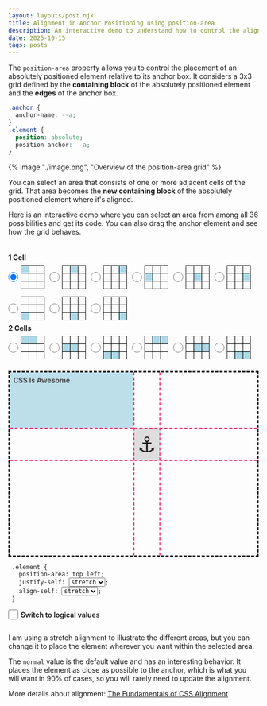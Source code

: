 ```yaml
---
layout: layouts/post.njk
title: Alignment in Anchor Positioning using position-area
description: An interactive demo to understand how to control the alignment using the position-area property
date: 2025-10-15
tags: posts
---
```


The `position-area` property allows you to control the placement of an absolutely positioned element relative to its anchor box. It considers a 3x3 grid defined by the **containing block** of the absolutely positioned element and the **edges** of the anchor box.

```css
.anchor {
  anchor-name: --a;
}
.element {
  position: absolute;
  position-anchor: --a;
}
```

{% image "./image.png", "Overview of the position-area grid" %}

You can select an area that consists of one or more adjacent cells of the grid. That area becomes the **new containing block** of the absolutely positioned element where it's aligned.

Here is an interactive demo where you can select an area from among all 36 possibilities and get its code. You can also drag the anchor element and see how the grid behaves.

<style>
  .demo {
    display: flex;
    gap: 10px;
    flex-wrap: wrap;
    min-height: 600px;
    margin-block: 2em;
  }
  .demo form {
    width: 250px;
    flex-grow: 1;
    padding-right: 10px;
    contain: size;
    overflow: auto;
    min-height: 220px;
  }
  .demo form p {
    margin: .5em 0;
  }
  .demo .result {
    flex-grow: 1;
    width: 500px;
    min-height: 500px;
    display: grid;
    grid-template-rows: 1fr auto;
  }
  .demo .container {
    position: relative;
    border: 3px dashed;
  }
  .demo .container .anchor {
    position: absolute;
    anchor-name: --a;
    left: 50%;
    top: 30%;
    background: #ddd;
    padding: .5rem;
    user-select: none;
    font-size: 3em;
    cursor: move;
  }
  .demo .container .box {
    position: absolute;
    position-anchor: --a;
    padding: .5em;
    font-weight: bold;
    place-self: stretch;
    background: lightblue;
    opacity: .8;
    pointer-events: none;
  }
  .demo .container l:before {
    content: "";
    position: absolute;
    inset-block: min(0px,anchor(--a start)) min(0px,anchor(--a end));
    inset-inline: anchor(--a start) anchor(--a end);
    border-inline: 2px dashed #f92672;
    pointer-events: none;
  }
  .demo .container l:after {
    content: "";
    position: absolute;
    inset-inline: min(0px,anchor(--a start)) min(0px,anchor(--a end));
    inset-block: anchor(--a start) anchor(--a end);
    border-block: 2px dashed #f92672;
    pointer-events: none;
  }
  .demo pre[class*=language-] {
    margin: .5em 0;
    padding: .5em;
  }
  form p {
    font-weight: bold;
  }
  .demo label {
    cursor: pointer;
    display: flex;
    align-items: center;
    gap: 5px;
    font-weight: 600;
  }
  select {
    font: inherit;
  }
  .demo input {
    width: 20px;
    aspect-ratio: 1;
    cursor: pointer;
    margin: 0;
  }
  form label:after {
    content: "";
    width: 46px;
    aspect-ratio: 1;
    border: 1px solid;
    --c:,conic-gradient(lightblue 0 0) no-repeat;
    background: 
     conic-gradient(from 90deg at 1px 1px,#0000 25%,#000 0) -1px -1px/calc((100% + 2px)/3) calc((100% + 2px)/3)
     var(--b,);
  }
  form .one,
  form .two {
    display: flex;
    flex-wrap: wrap;
    gap: 15px 10px;
  }
  :nth-child(1 of .one) label:nth-child(1):after {--b:var(--c) 0    0/16px 16px}
  :nth-child(1 of .one) label:nth-child(2):after {--b:var(--c) 50%  0/16px 16px}
  :nth-child(1 of .one) label:nth-child(3):after {--b:var(--c) 100% 0/16px 16px}
  :nth-child(1 of .one) label:nth-child(4):after {--b:var(--c) 0 50% /16px 16px}
  :nth-child(1 of .one) label:nth-child(5):after {--b:var(--c) 50%   /16px 16px}
  :nth-child(1 of .one) label:nth-child(6):after {--b:var(--c) 100% 50%/16px 16px}
  :nth-child(1 of .one) label:nth-child(7):after {--b:var(--c) 0 100%/16px 16px}
  :nth-child(1 of .one) label:nth-child(8):after {--b:var(--c) 50% 100%/16px 16px}
  :nth-child(1 of .one) label:nth-child(9):after {--b:var(--c) 100% 100%/16px 16px}

  :nth-child(2 of .one) label:nth-child(1):after {--b:var(--c) 0    0/32px 16px}
  :nth-child(2 of .one) label:nth-child(2):after {--b:var(--c) 0  50%/32px 16px}
  :nth-child(2 of .one) label:nth-child(3):after {--b:var(--c) 0 100%/32px 16px}
  :nth-child(2 of .one) label:nth-child(4):after {--b:var(--c) 100% 0/32px 16px}
  :nth-child(2 of .one) label:nth-child(5):after {--b:var(--c) 100% 50%/32px 16px}
  :nth-child(2 of .one) label:nth-child(6):after {--b:var(--c) 100% 100%/32px 16px}
  :nth-child(2 of .one) label:nth-child(7):after {--b:var(--c) 0 0/16px 32px}
  :nth-child(2 of .one) label:nth-child(8):after {--b:var(--c) 50% 0/16px 32px}
  :nth-child(2 of .one) label:nth-child(9):after {--b:var(--c) 100% 0/16px 32px}
  :nth-child(2 of .one) label:nth-child(10):after {--b:var(--c) 0 100%/16px 32px}
  :nth-child(2 of .one) label:nth-child(11):after {--b:var(--c) 50% 100%/16px 32px}
  :nth-child(2 of .one) label:nth-child(12):after {--b:var(--c) 100% 100%/16px 32px}

  :nth-child(3 of .one) label:nth-child(1):after {--b:var(--c) 0 0/48px 16px}
  :nth-child(3 of .one) label:nth-child(2):after {--b:var(--c) 50%/48px 16px}
  :nth-child(3 of .one) label:nth-child(3):after {--b:var(--c) 0 100%/48px 16px}
  :nth-child(3 of .one) label:nth-child(4):after {--b:var(--c) 0/16px 48px}
  :nth-child(3 of .one) label:nth-child(5):after {--b:var(--c) 50%/16px 48px}
  :nth-child(3 of .one) label:nth-child(6):after {--b:var(--c) 100%/16px 48px}

  :nth-child(1 of .two) label:nth-child(1):after {--b:var(--c) 0 0/32px 32px}
  :nth-child(1 of .two) label:nth-child(2):after {--b:var(--c) 100% 0/32px 32px}
  :nth-child(1 of .two) label:nth-child(3):after {--b:var(--c) 0 100%/32px 32px}
  :nth-child(1 of .two) label:nth-child(4):after {--b:var(--c) 100% 100%/32px 32px}

  :nth-child(2 of .two) label:nth-child(1):after {--b:var(--c) 0 0/100% 32px}
  :nth-child(2 of .two) label:nth-child(2):after {--b:var(--c) 100% 100%/100% 32px}
  :nth-child(2 of .two) label:nth-child(3):after {--b:var(--c) 0/32px 100%}
  :nth-child(2 of .two) label:nth-child(4):after {--b:var(--c) 100%/32px 100%}

  :nth-child(4 of .one) label:nth-child(1):after {--b:var(--c) 0/100% 100%}
</style>
<div class=demo>
  <form>
    <p>1 Cell</p>
    <div class="one">
      <label><input type="radio" name="area" value="top left" checked></label>
      <label><input type="radio" name="area" value="top center"></label>
      <label><input type="radio" name="area" value="top right"></label>
      <label><input type="radio" name="area" value="center left"></label>
      <label><input type="radio" name="area" value="center"></label>
      <label><input type="radio" name="area" value="center right"></label>
      <label><input type="radio" name="area" value="bottom left"></label>
      <label><input type="radio" name="area" value="bottom center"></label>
      <label><input type="radio" name="area" value="bottom right"></label>
    </div>
    <p>2 Cells</p>
    <div class="one">
      <label><input type="radio" name="area" value="top span-left"></label>
      <label><input type="radio" name="area" value="center span-left"></label>
      <label><input type="radio" name="area" value="bottom span-left"></label>
      <label><input type="radio" name="area" value="top span-right"></label>
      <label><input type="radio" name="area" value="center span-right"></label>
      <label><input type="radio" name="area" value="bottom span-right"></label>
      <label><input type="radio" name="area" value="span-top left"></label>
      <label><input type="radio" name="area" value="span-top center"></label>
      <label><input type="radio" name="area" value="span-top right"></label>
      <label><input type="radio" name="area" value="span-bottom left"></label>
      <label><input type="radio" name="area" value="span-bottom center"></label>
      <label><input type="radio" name="area" value="span-bottom right"></label>
    </div>
    <p>3 Cells</p>
    <div class="one">
      <label><input type="radio" name="area" value="top"></label>
      <label><input type="radio" name="area" value="center span-all"></label>
      <label><input type="radio" name="area" value="bottom"></label>
      <label><input type="radio" name="area" value="left"></label>
      <label><input type="radio" name="area" value="span-all center"></label>
      <label><input type="radio" name="area" value="right"></label>
    </div>
    <p>4 Cells</p>
    <div class="two">
      <label><input type="radio" name="area" value="span-top span-left"></label>
      <label><input type="radio" name="area" value="span-top span-right"></label>
      <label><input type="radio" name="area" value="span-bottom span-left"></label>
      <label><input type="radio" name="area" value="span-bottom span-right"></label>
    </div>
    <p>6 Cells</p>
    <div class="two">
      <label><input type="radio" name="area" value="span-top"></label>
      <label><input type="radio" name="area" value="span-bottom"></label>
      <label><input type="radio" name="area" value="span-left"></label>
      <label><input type="radio" name="area" value="span-right"></label>
    </div>
    <p>9 Cells</p>
    <div class="one">
      <label><input type="radio" name="area" value="span-all"></label>
    </div>
  </form>
  <div class="result">
    <div class="container">
      <div class="anchor">⚓️</div>
      <div class="box" style="position-area: top left;place-self: stretch;">CSS Is Awesome</div>
      <l></l>
    </div>
    <pre class="language-css" tabindex="0"><code class="language-css"><span class="token selector">.element</span> <span class="token punctuation">{</span>
  <span class="token property">position-area</span><span class="token punctuation">:</span> <span class="selected-value">top left</span><span class="token punctuation">;</span>
  <span class="token property">justify-self</span><span class="token punctuation">:</span> <select data-element=".box" data-property="justify-self"><option value="normal">normal</option><option value="stretch" selected>stretch</option><option value="start">start</option><option value="center">center</option><option value="end">end</option></select><span class="token punctuation">;</span>
  <span class="token property">align-self</span><span class="token punctuation">:</span> <select data-element=".box" data-property="align-self"><option value="normal">normal</option><option value="stretch" selected>stretch</option><option value="start">start</option><option value="center">center</option><option value="end">end</option></select><span class="token punctuation">;</span>
<span class="token punctuation">}</span></code></pre>
    <label><input type="checkbox" name="logical"> Switch to logical values</label>
  </div>
</div>

<script>
const anchor = document.querySelector('.demo .anchor');
const c = document.querySelector('.demo .container');
let isDragging = false;
let offsetX, offsetY;

anchor.addEventListener('mousedown', (e) => {
  isDragging = true; 
  const rect = anchor.getBoundingClientRect();
  offsetX = e.clientX - rect.left;
  offsetY = e.clientY - rect.top;
  
  anchor.style.cursor = 'grabbing';
});

document.addEventListener('mousemove', (e) => {
  if (!isDragging) return;
  
  const r = c.getBoundingClientRect();
  anchor.style.left = (e.clientX - offsetX - r.left) + 'px';
  anchor.style.top = (e.clientY - offsetY - r.top) + 'px';
});

document.addEventListener('mouseup', () => {
  isDragging = false;
  anchor.style.cursor = 'move';
});

document.querySelector('form').addEventListener('input', function() {
  let val = document.querySelector('[name="area"]:checked').value;
  let log = document.querySelector('[name="logical"]').checked;

  if(log) {
    if(val == "top")
      val = "block-start";
    if(val == "bottom")
      val = "block-end";
    if(val == "left")
      val = "inline-start";
    if(val == "right")
      val = "inline-end";

    if(val == "span-top")
      val = "span-y-start";
    if(val == "span-bottom")
      val = "span-y-end";
    if(val == "span-left")
      val = "span-x-start";
    if(val == "span-right")
      val = "span-x-end";
    val = val.replace("top","start").replace("left","start").replace("bottom","end").replace("right","end");
    if(val == "start start")
      val = "start";
    if(val == "end end")
      val = "end";
    if(val == "span-start span-start")
      val = "span-start";
    if(val == "span-end span-end")
      val = "span-end";
  }

  document.querySelector('.demo .box').style.positionArea = val;
  document.querySelector('.demo .selected-value').innerHTML = val;
});

document.querySelector('[name="logical"]').addEventListener('change', function() {
  document.querySelector('form').dispatchEvent(new Event('input'));
});

let all_select = document.querySelectorAll(".demo select");

for (let i=0;i<all_select.length;i++) {
  all_select[i].addEventListener("change", function(e) {
    e.target.closest(".demo").querySelector(e.target.dataset.element).style.setProperty(e.target.dataset.property,e.target.value)
  })
}

</script>

I am using a stretch alignment to illustrate the different areas, but you can change it to place the element wherever you want within the selected area. 

The `normal` value is the default value and has an interesting behavior. It places the element as close as possible to the anchor, which is what you will want in 90% of cases, so you will rarely need to update the alignment.

More details about alignment: [The Fundamentals of CSS Alignment](/explore/alignment/)